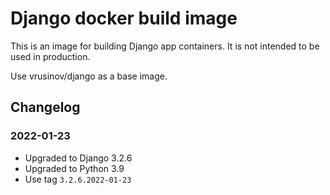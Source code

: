 # Django docker build image

This is an image for building Django app containers. It is not intended to be used in production.

Use vrusinov/django as a base image.

## Changelog

### 2022-01-23

* Upgraded to Django 3.2.6
* Upgraded to Python 3.9
* Use tag `3.2.6.2022-01-23`